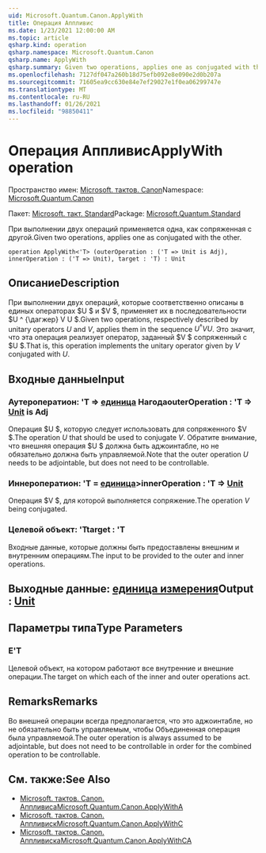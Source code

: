 ```yaml
---
uid: Microsoft.Quantum.Canon.ApplyWith
title: Операция Аппливис
ms.date: 1/23/2021 12:00:00 AM
ms.topic: article
qsharp.kind: operation
qsharp.namespace: Microsoft.Quantum.Canon
qsharp.name: ApplyWith
qsharp.summary: Given two operations, applies one as conjugated with the other.
ms.openlocfilehash: 7127df047a260b18d75efb092e8e090e2d0b207a
ms.sourcegitcommit: 71605ea9cc630e84e7ef29027e1f0ea06299747e
ms.translationtype: MT
ms.contentlocale: ru-RU
ms.lasthandoff: 01/26/2021
ms.locfileid: "98850411"
---
```

# <a name="applywith-operation"></a><span data-ttu-id="ee961-102">Операция Аппливис</span><span class="sxs-lookup"><span data-stu-id="ee961-102">ApplyWith operation</span></span>

<span data-ttu-id="ee961-103">Пространство имен: [Microsoft. тактов. Canon](xref:Microsoft.Quantum.Canon)</span><span class="sxs-lookup"><span data-stu-id="ee961-103">Namespace: [Microsoft.Quantum.Canon](xref:Microsoft.Quantum.Canon)</span></span>

<span data-ttu-id="ee961-104">Пакет: [Microsoft. такт. Standard](https://nuget.org/packages/Microsoft.Quantum.Standard)</span><span class="sxs-lookup"><span data-stu-id="ee961-104">Package: [Microsoft.Quantum.Standard](https://nuget.org/packages/Microsoft.Quantum.Standard)</span></span>


<span data-ttu-id="ee961-105">При выполнении двух операций применяется одна, как сопряженная с другой.</span><span class="sxs-lookup"><span data-stu-id="ee961-105">Given two operations, applies one as conjugated with the other.</span></span>

```qsharp
operation ApplyWith<'T> (outerOperation : ('T => Unit is Adj), innerOperation : ('T => Unit), target : 'T) : Unit
```


## <a name="description"></a><span data-ttu-id="ee961-106">Описание</span><span class="sxs-lookup"><span data-stu-id="ee961-106">Description</span></span>

<span data-ttu-id="ee961-107">При выполнении двух операций, которые соответственно описаны в единых операторах $U $ и $V $, применяет их в последовательности $U ^ {\дагжер} V U $.</span><span class="sxs-lookup"><span data-stu-id="ee961-107">Given two operations, respectively described by unitary operators $U$ and $V$, applies them in the sequence $U^{\dagger} V U$.</span></span> <span data-ttu-id="ee961-108">Это значит, что эта операция реализует оператор, заданный $V $ сопряженный с $U $.</span><span class="sxs-lookup"><span data-stu-id="ee961-108">That is, this operation implements the unitary operator given by $V$ conjugated with $U$.</span></span>

## <a name="input"></a><span data-ttu-id="ee961-109">Входные данные</span><span class="sxs-lookup"><span data-stu-id="ee961-109">Input</span></span>

### <a name="outeroperation--t--unit--is-adj"></a><span data-ttu-id="ee961-110">Аутероператион: 'T => [единица](xref:microsoft.quantum.lang-ref.unit)  Нагода</span><span class="sxs-lookup"><span data-stu-id="ee961-110">outerOperation : 'T => [Unit](xref:microsoft.quantum.lang-ref.unit)  is Adj</span></span>

<span data-ttu-id="ee961-111">Операция $U $, которую следует использовать для сопряженного $V $.</span><span class="sxs-lookup"><span data-stu-id="ee961-111">The operation $U$ that should be used to conjugate $V$.</span></span> <span data-ttu-id="ee961-112">Обратите внимание, что внешняя операция $U $ должна быть аджоинтабле, но не обязательно должна быть управляемой.</span><span class="sxs-lookup"><span data-stu-id="ee961-112">Note that the outer operation $U$ needs to be adjointable, but does not need to be controllable.</span></span>


### <a name="inneroperation--t--unit"></a><span data-ttu-id="ee961-113">Иннероператион: 'T = [единица](xref:microsoft.quantum.lang-ref.unit)></span><span class="sxs-lookup"><span data-stu-id="ee961-113">innerOperation : 'T => [Unit](xref:microsoft.quantum.lang-ref.unit)</span></span> 

<span data-ttu-id="ee961-114">Операция $V $, для которой выполняется сопряжение.</span><span class="sxs-lookup"><span data-stu-id="ee961-114">The operation $V$ being conjugated.</span></span>


### <a name="target--t"></a><span data-ttu-id="ee961-115">Целевой объект: 'T</span><span class="sxs-lookup"><span data-stu-id="ee961-115">target : 'T</span></span>

<span data-ttu-id="ee961-116">Входные данные, которые должны быть предоставлены внешним и внутренним операциям.</span><span class="sxs-lookup"><span data-stu-id="ee961-116">The input to be provided to the outer and inner operations.</span></span>



## <a name="output--unit"></a><span data-ttu-id="ee961-117">Выходные данные: [единица измерения](xref:microsoft.quantum.lang-ref.unit)</span><span class="sxs-lookup"><span data-stu-id="ee961-117">Output : [Unit](xref:microsoft.quantum.lang-ref.unit)</span></span>



## <a name="type-parameters"></a><span data-ttu-id="ee961-118">Параметры типа</span><span class="sxs-lookup"><span data-stu-id="ee961-118">Type Parameters</span></span>

### <a name="t"></a><span data-ttu-id="ee961-119">Е</span><span class="sxs-lookup"><span data-stu-id="ee961-119">'T</span></span>

<span data-ttu-id="ee961-120">Целевой объект, на котором работают все внутренние и внешние операции.</span><span class="sxs-lookup"><span data-stu-id="ee961-120">The target on which each of the inner and outer operations act.</span></span>

## <a name="remarks"></a><span data-ttu-id="ee961-121">Remarks</span><span class="sxs-lookup"><span data-stu-id="ee961-121">Remarks</span></span>

<span data-ttu-id="ee961-122">Во внешней операции всегда предполагается, что это аджоинтабле, но не обязательно быть управляемым, чтобы Объединенная операция была управляемой.</span><span class="sxs-lookup"><span data-stu-id="ee961-122">The outer operation is always assumed to be adjointable, but does not need to be controllable in order for the combined operation to be controllable.</span></span>

## <a name="see-also"></a><span data-ttu-id="ee961-123">См. также:</span><span class="sxs-lookup"><span data-stu-id="ee961-123">See Also</span></span>

- [<span data-ttu-id="ee961-124">Microsoft. тактов. Canon. Аппливиса</span><span class="sxs-lookup"><span data-stu-id="ee961-124">Microsoft.Quantum.Canon.ApplyWithA</span></span>](xref:Microsoft.Quantum.Canon.ApplyWithA)
- [<span data-ttu-id="ee961-125">Microsoft. тактов. Canon. Аппливиск</span><span class="sxs-lookup"><span data-stu-id="ee961-125">Microsoft.Quantum.Canon.ApplyWithC</span></span>](xref:Microsoft.Quantum.Canon.ApplyWithC)
- [<span data-ttu-id="ee961-126">Microsoft. тактов. Canon. Аппливиска</span><span class="sxs-lookup"><span data-stu-id="ee961-126">Microsoft.Quantum.Canon.ApplyWithCA</span></span>](xref:Microsoft.Quantum.Canon.ApplyWithCA)